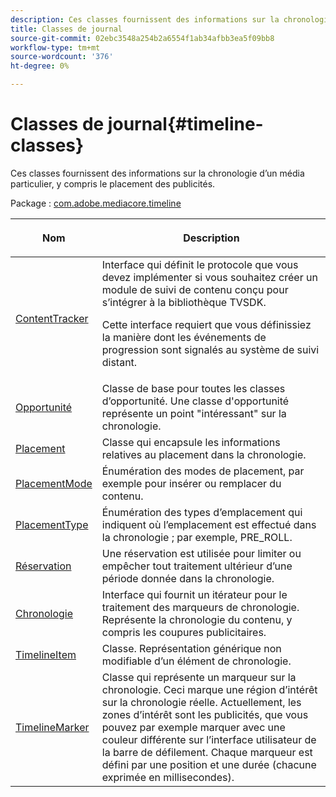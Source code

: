 ```yaml
---
description: Ces classes fournissent des informations sur la chronologie d’un média particulier, y compris le placement des publicités.
title: Classes de journal
source-git-commit: 02ebc3548a254b2a6554f1ab34afbb3ea5f09bb8
workflow-type: tm+mt
source-wordcount: '376'
ht-degree: 0%

---
```


# Classes de journal{#timeline-classes}

Ces classes fournissent des informations sur la chronologie d’un média particulier, y compris le placement des publicités.

Package : [com.adobe.mediacore.timeline](https://help.adobe.com/en_US/primetime/api/psdk/asdoc-dhls_1.4/com/adobe/mediacore/timeline/package-detail.html)

<table frame="all" colsep="1" rowsep="1" id="table_6752E908BA6546549619994A3F7D5F87"> 
 <thead> 
  <tr rowsep="1"> 
   <th colname="1" class="entry"> Nom </th> 
   <th colname="2" class="entry"> <p>Description </p> </th> 
  </tr> 
 </thead>
 <tbody> 
  <tr rowsep="1"> 
   <td colname="1"> <span class="codeph"> <a href="https://help.adobe.com/en_US/primetime/api/psdk/asdoc-dhls_1.4/com/adobe/mediacore/timeline/ContentTracker.html" format="html" scope="external"> ContentTracker </a> </span> </td> 
   <td colname="2"> Interface qui définit le protocole que vous devez implémenter si vous souhaitez créer un module de suivi de contenu conçu pour s’intégrer à la bibliothèque TVSDK. <p>Cette interface requiert que vous définissiez la manière dont les événements de progression sont signalés au système de suivi distant. </p> </td> 
  </tr> 
  <tr rowsep="1"> 
   <td colname="1"> <span class="codeph"> <a href="https://help.adobe.com/en_US/primetime/api/psdk/asdoc-dhls_1.4/com/adobe/mediacore/timeline/Opportunity.html" format="html" scope="external"> Opportunité </a> </span> </td> 
   <td colname="2"> Classe de base pour toutes les classes d’opportunité. Une classe d'opportunité représente un point "intéressant" sur la chronologie. </td> 
  </tr> 
  <tr rowsep="1"> 
   <td colname="1"> <span class="codeph"> <a href="https://help.adobe.com/en_US/primetime/api/psdk/asdoc-dhls_1.4/com/adobe/mediacore/timeline/Placement.html" format="html" scope="external"> Placement </a> </span> </td> 
   <td colname="2"> Classe qui encapsule les informations relatives au placement dans la chronologie. </td> 
  </tr> 
  <tr rowsep="1"> 
   <td colname="1"> <span class="codeph"> <a href="https://help.adobe.com/en_US/primetime/api/psdk/asdoc-dhls_1.4/com/adobe/mediacore/timeline/PlacementMode.html" format="html" scope="external"> PlacementMode </a> </span> </td> 
   <td colname="2"> Énumération des modes de placement, par exemple pour insérer ou remplacer du contenu. </td> 
  </tr> 
  <tr rowsep="1"> 
   <td colname="1"> <span class="codeph"> <a href="https://help.adobe.com/en_US/primetime/api/psdk/asdoc-dhls_1.4/com/adobe/mediacore/timeline/PlacementType.html" format="html" scope="external"> PlacementType </a> </span> </td> 
   <td colname="2"> Énumération des types d’emplacement qui indiquent où l’emplacement est effectué dans la chronologie ; par exemple, PRE_ROLL. </td> 
  </tr> 
  <tr rowsep="1"> 
   <td colname="1"> <span class="codeph"> <a href="https://help.adobe.com/en_US/primetime/api/psdk/asdoc-dhls_1.4/com/adobe/mediacore/timeline/Reservation.html" format="html" scope="external"> Réservation </a> </span> </td> 
   <td colname="2"> Une réservation est utilisée pour limiter ou empêcher tout traitement ultérieur d’une période donnée dans la chronologie. </td> 
  </tr> 
  <tr rowsep="1"> 
   <td colname="1"> <span class="codeph"> <a href="https://help.adobe.com/en_US/primetime/api/psdk/asdoc-dhls_1.4/com/adobe/mediacore/timeline/Timeline.html" format="html" scope="external"> Chronologie </a> </span> </td> 
   <td colname="2"> Interface qui fournit un itérateur pour le traitement des marqueurs de chronologie. Représente la chronologie du contenu, y compris les coupures publicitaires. </td> 
  </tr> 
  <tr rowsep="1"> 
   <td colname="1"> <span class="codeph"> <a href="https://help.adobe.com/en_US/primetime/api/psdk/asdoc-dhls_1.4/com/adobe/mediacore/timeline/TimelineItem.html" format="html" scope="external"> TimelineItem </a> </span> </td> 
   <td colname="2"> Classe. Représentation générique non modifiable d’un élément de chronologie. </td> 
  </tr> 
  <tr rowsep="1"> 
   <td colname="1"> <span class="codeph"> <a href="https://help.adobe.com/en_US/primetime/api/psdk/asdoc-dhls_1.4/com/adobe/mediacore/timeline/TimelineMarker.html" format="html" scope="external"> TimelineMarker </a> </span> </td> 
   <td colname="2"> Classe qui représente un marqueur sur la chronologie. Ceci marque une région d’intérêt sur la chronologie réelle. Actuellement, les zones d’intérêt sont les publicités, que vous pouvez par exemple marquer avec une couleur différente sur l’interface utilisateur de la barre de défilement. Chaque marqueur est défini par une position et une durée (chacune exprimée en millisecondes). </td> 
  </tr> 
 </tbody> 
</table>
